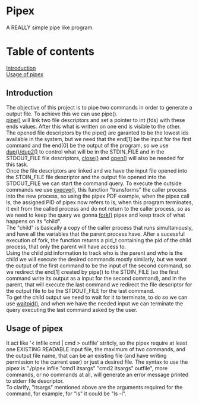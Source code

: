 # Pipex

A REALLY simple pipe like program.

# Table of contents

[Introduction](#introduction) \
[Usage of pipex](#usage-of-pipex)

## Introduction

The objective of this project is to pipe two commands in order to generate a 
output file. To achieve this we can use pipe(). \
[pipe()](https://man7.org/linux/man-pages/man2/pipe.2.html) will link two file descriptors and set a pointer to int (fds)
with these ends values. After this what is written on one end is visible to
the other. \
The opened file descriptors by the pipe() are garanted to be the lowest ids
available in the system, but we need that the end[1] be the input for the
first command and the end[0] be the output of the program, so we use [dup()/dup2()](https://man7.org/linux/man-pages/man2/dup.2.html)
to control what will be in the STDIN_FILE and in the STDOUT_FILE file descriptors,
[close()](https://man7.org/linux/man-pages/man2/close.2.html) and [open()](https://man7.org/linux/man-pages/man2/open.2.html) will also
be needed for this task. \
Once the file descriptors are linked and we have the input file opened into 
the STDIN_FILE file descriptor and the output file opened into the STDOUT_FILE
we can start the command query. To execute the outside commands we use [execve()](https://man7.org/linux/man-pages/man2/execve.2.html),
this function "transforms" the caller process into the new process, so using the
pipex PDF example, when the pipex call ls, the assigned PID of pipex now refers to 
ls, when this program terminates, it exit from the called process and do not return
to the caller process, so as we need to keep the query we gonna [fork()](https://man7.org/linux/man-pages/man2/fork.2.html) pipex
and keep track of what happens on its "child". \
The "child" is basically a copy of the caller process that runs simultaniously,
and have all the variables that the parent process have. After a sucessful
execution of fork, the function returns a pid_t containing the pid of the child
process, that only the parent will have access to. \
Using the child pid information to track who is the parent and who is the child
we will execute the desired commands mostly similarly, but we want the output
of the first command to be the input of the second command, so we redirect the
end[1] created by pipe() to the STDIN_FILE (so the first command write its
output as a input for the second command), and in the parent, that will execute
the last command we redirect the file descriptor for the output file to be the
STDOUT_FILE for the last command. \
To get the child output we need to wait for it to terminate, to do so we can use
[waitpid()](https://man7.org/linux/man-pages/man2/wait.2.html), and when we have the needed input
we can terminate the query executing the last command asked by the user.

## Usage of pipex

It act like '< infile cmd | cmd > outfile' stritcly, so the pipex require at least one
EXISTING READABLE input file, the maximum of two commands, and the output file name,
that can be an existing file (and have writing permission to the current user) or just
a desired file. The syntax to use the pipex is "./pipex infile "cmd1 itsargs" "cmd2 itsargs" outfile",
more commands, or no commands at all, will generate an error message printed to stderr
file descriptor. \
To clarify, "itsargs" mentioned above are the arguments required for the command, for
example, for "ls" it could be "ls -l".
